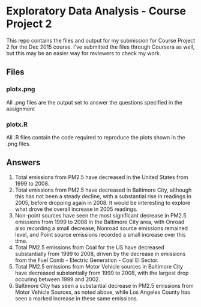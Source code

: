 # Exploratory Data Analysis - Course Project 2
This repo contains the files and output for my submission for Course Project 2 for the Dec 2015 course. I've submitted the files through Coursera as well, but this may be an easier way for reviewers to check my work.

## Files
### plotx.png
All .png files are the output set to answer the questions specified in the assignment

### plotx.R
All .R files contain the code required to reproduce the plots shown in the .png files.

## Answers

1. Total emissions from PM2.5 have decreased in the United States from 1999 to 2008.
2. Total emissions from PM2.5 have decreased in Baltimore City, although this has not been a steady decline, with a substantial rise in readings in 2005, before dropping again in 2008.  It would be interesting to explore what drove the overall increase in 2005 readings.
3. Non-point sources have seen the most significant decrease in PM2.5 emissions from 1999 to 2008 in the Baltimore City area, with Onroad also recording a small decrease; Nonroad source emissions remained level, and Point source emissions recorded a small increase over this time.
4. Total PM2.5 emissions from Coal for the US have decreased substantially from 1999 to 2008, driven by the decrease in emissions from the Fuel Comb - Electric Generation - Coal EI Sector.
5. Total PM2.5 emissions from Motor Vehicle sources in Baltimore City have decreased substantially from 1999 to 2008, with the largest drop occuring between 1999 and 2002.
6. Baltimore City has seen a substantial decrease in PM2.5 emissions from Motor Vehicle Sources, as noted above, while Los Angeles County has seen a marked increase in these same emissions.

